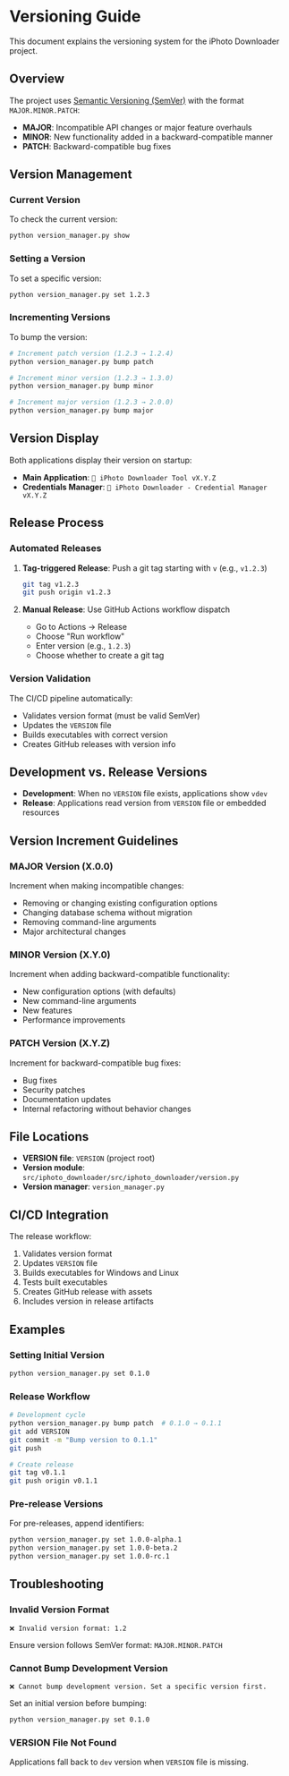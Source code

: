 # Versioning Guide

This document explains the versioning system for the iPhoto Downloader project.

## Overview

The project uses [Semantic Versioning (SemVer)](https://semver.org/) with the format `MAJOR.MINOR.PATCH`:

- **MAJOR**: Incompatible API changes or major feature overhauls
- **MINOR**: New functionality added in a backward-compatible manner  
- **PATCH**: Backward-compatible bug fixes

## Version Management

### Current Version

To check the current version:

```bash
python version_manager.py show
```

### Setting a Version

To set a specific version:

```bash
python version_manager.py set 1.2.3
```

### Incrementing Versions

To bump the version:

```bash
# Increment patch version (1.2.3 → 1.2.4)
python version_manager.py bump patch

# Increment minor version (1.2.3 → 1.3.0)  
python version_manager.py bump minor

# Increment major version (1.2.3 → 2.0.0)
python version_manager.py bump major
```

## Version Display

Both applications display their version on startup:

- **Main Application**: `🌟 iPhoto Downloader Tool vX.Y.Z`
- **Credentials Manager**: `🔑 iPhoto Downloader - Credential Manager vX.Y.Z`

## Release Process

### Automated Releases

1. **Tag-triggered Release**: Push a git tag starting with `v` (e.g., `v1.2.3`)
   ```bash
   git tag v1.2.3
   git push origin v1.2.3
   ```

2. **Manual Release**: Use GitHub Actions workflow dispatch
   - Go to Actions → Release
   - Choose "Run workflow"
   - Enter version (e.g., `1.2.3`)
   - Choose whether to create a git tag

### Version Validation

The CI/CD pipeline automatically:
- Validates version format (must be valid SemVer)
- Updates the `VERSION` file
- Builds executables with correct version
- Creates GitHub releases with version info

## Development vs. Release Versions

- **Development**: When no `VERSION` file exists, applications show `vdev`
- **Release**: Applications read version from `VERSION` file or embedded resources

## Version Increment Guidelines

### MAJOR Version (X.0.0)

Increment when making incompatible changes:
- Removing or changing existing configuration options
- Changing database schema without migration
- Removing command-line arguments
- Major architectural changes

### MINOR Version (X.Y.0)

Increment when adding backward-compatible functionality:
- New configuration options (with defaults)
- New command-line arguments
- New features
- Performance improvements

### PATCH Version (X.Y.Z)

Increment for backward-compatible bug fixes:
- Bug fixes
- Security patches
- Documentation updates
- Internal refactoring without behavior changes

## File Locations

- **VERSION file**: `VERSION` (project root)
- **Version module**: `src/iphoto_downloader/src/iphoto_downloader/version.py`
- **Version manager**: `version_manager.py`

## CI/CD Integration

The release workflow:
1. Validates version format
2. Updates `VERSION` file
3. Builds executables for Windows and Linux
4. Tests built executables
5. Creates GitHub release with assets
6. Includes version in release artifacts

## Examples

### Setting Initial Version
```bash
python version_manager.py set 0.1.0
```

### Release Workflow
```bash
# Development cycle
python version_manager.py bump patch  # 0.1.0 → 0.1.1
git add VERSION
git commit -m "Bump version to 0.1.1"
git push

# Create release
git tag v0.1.1
git push origin v0.1.1
```

### Pre-release Versions
For pre-releases, append identifiers:
```bash
python version_manager.py set 1.0.0-alpha.1
python version_manager.py set 1.0.0-beta.2
python version_manager.py set 1.0.0-rc.1
```

## Troubleshooting

### Invalid Version Format
```
❌ Invalid version format: 1.2
```
Ensure version follows SemVer format: `MAJOR.MINOR.PATCH`

### Cannot Bump Development Version
```
❌ Cannot bump development version. Set a specific version first.
```
Set an initial version before bumping:
```bash
python version_manager.py set 0.1.0
```

### VERSION File Not Found
Applications fall back to `dev` version when `VERSION` file is missing.
